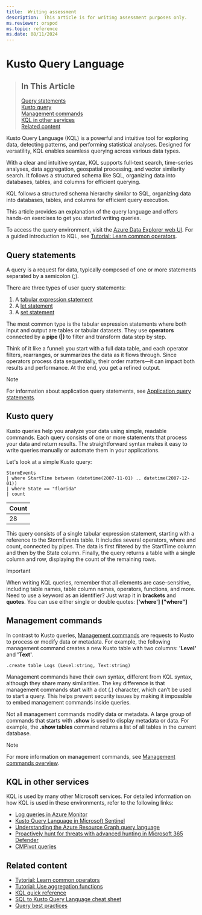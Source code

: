 ```yaml
---
title:  Writing assessment
description:  This article is for writing assessment purposes only.
ms.reviewer: orspod
ms.topic: reference
ms.date: 08/11/2024
---
```

# Kusto Query Language
> ## In This Article
> [Query statements](#query-statements)  
> [Kusto query](#kusto-query)   
> [Management commands](#management-commands)  
> [KQL in other services](#kql-in-other-services)  
> [Related content](#related-content)  

Kusto Query Language (KQL) is a powerful and intuitive tool for exploring data, detecting patterns, and performing statistical analyses. Designed for versatility, KQL enables seamless querying across various data types.

With a clear and intuitive syntax, KQL supports full-text search, time-series analyses, data aggregation, geospatial processing, and vector similarity search. It follows a structured schema like SQL, organizing data into databases, tables, and columns for efficient querying.

KQL follows a structured schema hierarchy similar to SQL, organizing data into databases, tables, and columns for efficient query execution.

This article provides an explanation of the query language and offers hands-on exercises to get you started writing queries. 

To access the query environment, visit the [Azure Data Explorer web UI](https://dataexplorer.azure.com/). 
For a guided introduction to KQL, see [Tutorial: Learn common operators](tutorials/learn-common-operators.md).

## Query statements
A query is a request for data, typically composed of one or more statements separated by a semicolon (;).

There are three types of user query statements:

1. A [tabular expression statement](tabular-expression-statements.md)
1. A [let statement](let-statement.md)
1. A [set statement](set-statement.md)

The most common type is the tabular expression statements where both input and output are tables or tabular datasets. They use **operators** connected by a **pipe (|)** to filter and transform data step by step.

Think of it like a funnel: you start with a full data table, and each operator filters, rearranges, or summarizes the data as it flows through. Since operators process data sequentially, their order matters—it can impact both results and performance. At the end, you get a refined output.

>[!NOTE]
>For information about application query statements, see [Application query statements](statements.md#application-query-statements).

## Kusto query
Kusto queries help you analyze your data using simple, readable commands. Each query consists of one or more statements that process your data and return results. The straightforward syntax makes it easy to write queries manually or automate them in your applications.

Let's look at a simple Kusto query:
```kusto
StormEvents 
| where StartTime between (datetime(2007-11-01) .. datetime(2007-12-01))
| where State == "florida"  
| count 
```

|Count|
|-----|
|   28|

This query consists of a single tabular expression statement, starting with a reference to the StormEvents table. It includes several operators, where and count, connected by pipes. The data is first filtered by the StartTime column and then by the State column. Finally, the query returns a table with a single column and row, displaying the count of the remaining rows.  

>[!IMPORTANT]
> When writing KQL queries, remember that all elements are case-sensitive, including table names, table column names, operators, functions, and more. 
> Need to use a keyword as an identifier? Just wrap it in **brackets** and **quotes**.
>You can use either single or double quotes:
>**['where']** 
>**["where"]**

## Management commands
In contrast to Kusto queries, [Management commands](../management/index.md) are requests to Kusto to process or modify data or metadata. For example, the following management command creates a new Kusto table with two columns: **'Level'** and **'Text'**.

```kusto
.create table Logs (Level:string, Text:string)
```
Management commands have their own syntax, different from KQL syntax, although they share many similarities. The key difference is that management commands start with a dot (.) character, which can’t be used to start a query. This helps prevent security issues by making it impossible to embed management commands inside queries.

Not all management commands modify data or metadata. A large group of commands that starts with **.show** is used to display metadata or data. For example, the **.show tables** command returns a list of all tables in the current database.  
>[!NOTE]
>For more information on management commands, see [Management commands overview](../management/index.md).

## KQL in other services

KQL is used by many other Microsoft services. For detailed information on how KQL is used in these environments, refer to the following links:
* [Log queries in Azure Monitor](/azure/azure-monitor/logs/log-query-overview)
* [Kusto Query Language in Microsoft Sentinel](/azure/sentinel/kusto-overview)
* [Understanding the Azure Resource Graph query language](/azure/governance/resource-graph/concepts/query-language)
* [Proactively hunt for threats with advanced hunting in Microsoft 365 Defender](/microsoft-365/security/defender/advanced-hunting-overview)
* [CMPivot queries](/mem/configmgr/core/servers/manage/cmpivot-overview#queries)

## Related content

* [Tytorial: Learn common operators](tutorials/learn-common-operators.md)
* [Tutorial: Use aggregation functions](tutorials/use-aggregation-functions.md)
* [KQL quick reference](kql-quick-reference.md)
* [SQL to Kusto Query Language cheat sheet](sql-cheat-sheet.md)
* [Query best practices](best-practices.md)
